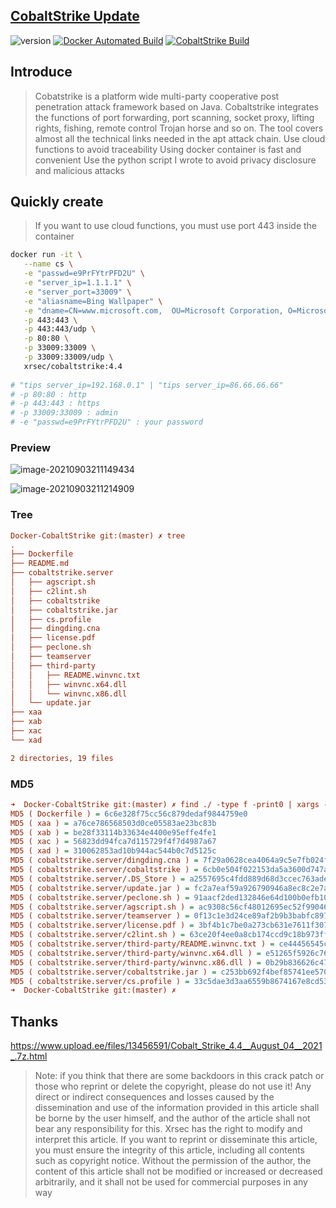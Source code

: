 ## [CobaltStrike Update](https://blog.zygd.site/CobaltStrike%20Update.html)
![version](https://img.shields.io/badge/Version-4.4-da282a) [![Docker Automated Build](https://img.shields.io/docker/automated/xrsec/cobaltstrike?label=Build&logo=docker&style=flat-square)](https://hub.docker.com/r/xrsec/cobaltstrike) [![CobaltStrike Build](https://github.com/XRSec/Docker-CobaltStrike/actions/workflows/CobaltStrike-Docker.yml/badge.svg)](https://github.com/XRSec/Docker-CobaltStrike/actions/workflows/CobaltStrike-Docker.yml)

## Introduce

> Cobatstrike is a platform wide multi-party cooperative post penetration attack framework based on Java. Cobaltstrike integrates the functions of port forwarding, port scanning, socket proxy, lifting rights, fishing, remote control Trojan horse and so on. The tool covers almost all the technical links needed in the apt attack chain.
> Use cloud functions to avoid traceability
> Using docker container is fast and convenient
> Use the python script I wrote to avoid privacy disclosure and malicious attacks

## Quickly create

> If you want to use cloud functions, you must use port 443 inside the container

```bash
docker run -it \
   --name cs \
   -e "passwd=e9PrFYtrPFD2U" \
   -e "server_ip=1.1.1.1" \
   -e "server_port=33009" \
   -e "aliasname=Bing Wallpaper" \
   -e "dname=CN=www.microsoft.com,  OU=Microsoft Corporation, O=Microsoft Corporation, L=Redmond, S=WA, C=US" \
   -p 443:443 \
   -p 443:443/udp \
   -p 80:80 \
   -p 33009:33009 \
   -p 33009:33009/udp \
   xrsec/cobaltstrike:4.4
   
# "tips server_ip=192.168.0.1" | "tips server_ip=86.66.66.66"
# -p 80:80 : http
# -p 443:443 : https
# -p 33009:33009 : admin
# -e "passwd=e9PrFYtrPFD2U" : your password
```



### Preview

![image-20210903211149434](https://rmt.ladydaily.com/fetch/ZYGG/storage/20210903213218094679.png?w=1280&fmt=jpg)

![image-20210903211214909](https://rmt.ladydaily.com/fetch/ZYGG/storage/20210903213224154378.png?w=1280&fmt=jpg)

### Tree

```ini
Docker-CobaltStrike git:(master) ✗ tree
.
├── Dockerfile
├── README.md
├── cobaltstrike.server
│   ├── agscript.sh
│   ├── c2lint.sh
│   ├── cobaltstrike
│   ├── cobaltstrike.jar
│   ├── cs.profile
│   ├── dingding.cna
│   ├── license.pdf
│   ├── peclone.sh
│   ├── teamserver
│   ├── third-party
│   │   ├── README.winvnc.txt
│   │   ├── winvnc.x64.dll
│   │   └── winvnc.x86.dll
│   └── update.jar
├── xaa
├── xab
├── xac
└── xad

2 directories, 19 files
```

### MD5

```ini
➜  Docker-CobaltStrike git:(master) ✗ find ./ -type f -print0 | xargs -0 MD5
MD5 ( Dockerfile ) = 6c6e328f75cc56c879dedaf9844759e0
MD5 ( xaa ) = a76ce786568503d0ce05583ae23bc83b
MD5 ( xab ) = be28f33114b33634e4400e95effe4fe1
MD5 ( xac ) = 56823dd94fca7d115729f4f7d4987a67
MD5 ( xad ) = 310062853ad10b944ac544b0c7d5125c
MD5 ( cobaltstrike.server/dingding.cna ) = 7f29a0628cea4064a9c5e7fb024f961e
MD5 ( cobaltstrike.server/cobaltstrike ) = 6cb0e504f022153da5a3600d747ae50e
MD5 ( cobaltstrike.server/.DS_Store ) = a2557695c4fdd889d68d3ccec763aded
MD5 ( cobaltstrike.server/update.jar ) = fc2a7eaf59a926790946a8ec8c2e7a92
MD5 ( cobaltstrike.server/peclone.sh ) = 91aacf2ded132846e64d100b0efb1082
MD5 ( cobaltstrike.server/agscript.sh ) = ac9308c56cf48012695ec52f990462c6
MD5 ( cobaltstrike.server/teamserver ) = 0f13c1e3d24ce89af2b9b3babfc89756
MD5 ( cobaltstrike.server/license.pdf ) = 3bf4b1c7be0a273cb631e7611f3078d8
MD5 ( cobaltstrike.server/c2lint.sh ) = 63ce20f4ee0a8cb174ccd9c18b973ffa
MD5 ( cobaltstrike.server/third-party/README.winvnc.txt ) = ce44456545c3f6695f017eeca535bc0d
MD5 ( cobaltstrike.server/third-party/winvnc.x64.dll ) = e51265f5926c76fb23cd271a602201d2
MD5 ( cobaltstrike.server/third-party/winvnc.x86.dll ) = 0b29b836626c477639e23f59b18a4945
MD5 ( cobaltstrike.server/cobaltstrike.jar ) = c253bb692f4bef85741ee5709267dded
MD5 ( cobaltstrike.server/cs.profile ) = 33c5dae3d3aa6559b8674167e8cd538a
➜  Docker-CobaltStrike git:(master) ✗
```

## Thanks

https://www.upload.ee/files/13456591/Cobalt_Strike_4.4__August_04__2021_.7z.html

> Note: if you think that there are some backdoors in this crack patch or those who reprint or delete the copyright, please do not use it!
> Any direct or indirect consequences and losses caused by the dissemination and use of the information provided in this article shall be borne by the user himself, and the author of the article shall not bear any responsibility for this.
> Xrsec has the right to modify and interpret this article. If you want to reprint or disseminate this article, you must ensure the integrity of this article, including all contents such as copyright notice. Without the permission of the author, the content of this article shall not be modified or increased or decreased arbitrarily, and it shall not be used for commercial purposes in any way